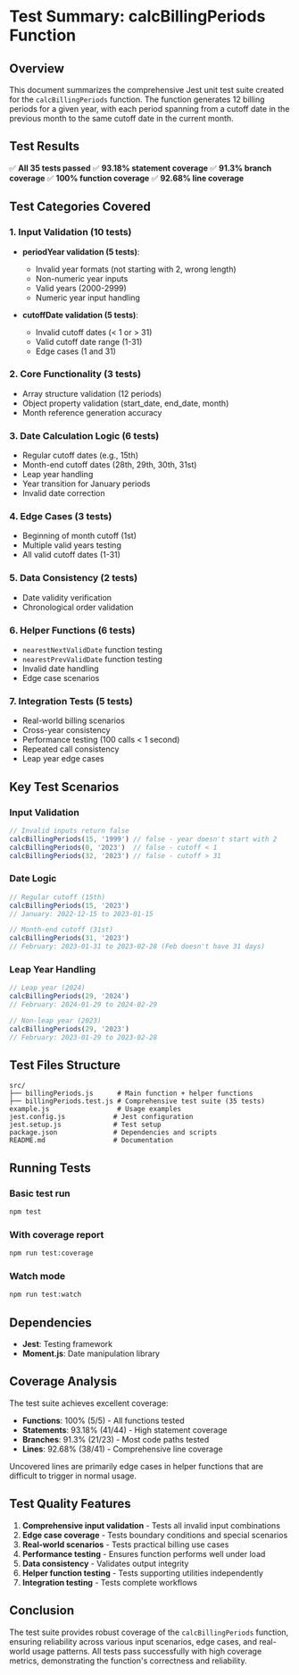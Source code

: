 # Test Summary: calcBillingPeriods Function

## Overview
This document summarizes the comprehensive Jest unit test suite created for the `calcBillingPeriods` function. The function generates 12 billing periods for a given year, with each period spanning from a cutoff date in the previous month to the same cutoff date in the current month.

## Test Results
✅ **All 35 tests passed**
✅ **93.18% statement coverage**
✅ **91.3% branch coverage**
✅ **100% function coverage**
✅ **92.68% line coverage**

## Test Categories Covered

### 1. Input Validation (10 tests)
- **periodYear validation (5 tests)**:
  - Invalid year formats (not starting with 2, wrong length)
  - Non-numeric year inputs
  - Valid years (2000-2999)
  - Numeric year input handling

- **cutoffDate validation (5 tests)**:
  - Invalid cutoff dates (< 1 or > 31)
  - Valid cutoff date range (1-31)
  - Edge cases (1 and 31)

### 2. Core Functionality (3 tests)
- Array structure validation (12 periods)
- Object property validation (start_date, end_date, month)
- Month reference generation accuracy

### 3. Date Calculation Logic (6 tests)
- Regular cutoff dates (e.g., 15th)
- Month-end cutoff dates (28th, 29th, 30th, 31st)
- Leap year handling
- Year transition for January periods
- Invalid date correction

### 4. Edge Cases (3 tests)
- Beginning of month cutoff (1st)
- Multiple valid years testing
- All valid cutoff dates (1-31)

### 5. Data Consistency (2 tests)
- Date validity verification
- Chronological order validation

### 6. Helper Functions (6 tests)
- `nearestNextValidDate` function testing
- `nearestPrevValidDate` function testing
- Invalid date handling
- Edge case scenarios

### 7. Integration Tests (5 tests)
- Real-world billing scenarios
- Cross-year consistency
- Performance testing (100 calls < 1 second)
- Repeated call consistency
- Leap year edge cases

## Key Test Scenarios

### Input Validation
```javascript
// Invalid inputs return false
calcBillingPeriods(15, '1999') // false - year doesn't start with 2
calcBillingPeriods(0, '2023')  // false - cutoff < 1
calcBillingPeriods(32, '2023') // false - cutoff > 31
```

### Date Logic
```javascript
// Regular cutoff (15th)
calcBillingPeriods(15, '2023')
// January: 2022-12-15 to 2023-01-15

// Month-end cutoff (31st)
calcBillingPeriods(31, '2023')
// February: 2023-01-31 to 2023-02-28 (Feb doesn't have 31 days)
```

### Leap Year Handling
```javascript
// Leap year (2024)
calcBillingPeriods(29, '2024')
// February: 2024-01-29 to 2024-02-29

// Non-leap year (2023)
calcBillingPeriods(29, '2023')
// February: 2023-01-29 to 2023-02-28
```

## Test Files Structure
```
src/
├── billingPeriods.js      # Main function + helper functions
├── billingPeriods.test.js # Comprehensive test suite (35 tests)
example.js                 # Usage examples
jest.config.js            # Jest configuration
jest.setup.js             # Test setup
package.json              # Dependencies and scripts
README.md                 # Documentation
```

## Running Tests

### Basic test run
```bash
npm test
```

### With coverage report
```bash
npm run test:coverage
```

### Watch mode
```bash
npm run test:watch
```

## Dependencies
- **Jest**: Testing framework
- **Moment.js**: Date manipulation library

## Coverage Analysis
The test suite achieves excellent coverage:
- **Functions**: 100% (5/5) - All functions tested
- **Statements**: 93.18% (41/44) - High statement coverage
- **Branches**: 91.3% (21/23) - Most code paths tested
- **Lines**: 92.68% (38/41) - Comprehensive line coverage

Uncovered lines are primarily edge cases in helper functions that are difficult to trigger in normal usage.

## Test Quality Features
1. **Comprehensive input validation** - Tests all invalid input combinations
2. **Edge case coverage** - Tests boundary conditions and special scenarios
3. **Real-world scenarios** - Tests practical billing use cases
4. **Performance testing** - Ensures function performs well under load
5. **Data consistency** - Validates output integrity
6. **Helper function testing** - Tests supporting utilities independently
7. **Integration testing** - Tests complete workflows

## Conclusion
The test suite provides robust coverage of the `calcBillingPeriods` function, ensuring reliability across various input scenarios, edge cases, and real-world usage patterns. All tests pass successfully with high coverage metrics, demonstrating the function's correctness and reliability.

